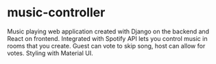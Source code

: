 # music-controller
Music playing web application created with Django on the backend and React on frontend. Integrated with Spotify API lets you control music in rooms that you create. Guest can vote to skip song, host can allow for votes. Styling with Material UI.
